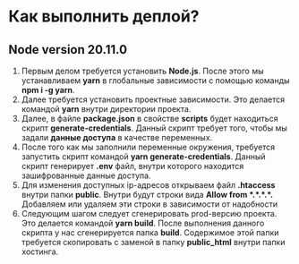 # Как выполнить деплой?
## Node version 20.11.0

1. Первым делом требуется установить **Node.js**. После этого мы устанавливаем **yarn** в глобальные зависимости c помощью команды **npm i -g yarn**.
2. Далее требуется установить проектные зависимости. Это делается командой **yarn** внутри директории проекта.
3. Далее, в файле **package.json** в свойстве **scripts** будет находиться скрипт **generate-credentials**. Данный скрипт требует того, чтобы
   мы задали **данные доступа** в качестве переменных.
4. После того как мы заполнили переменные окружения, требуется запустить скрипт командой **yarn generate-credentials**.
   Данный скрипт генерирует **.env** файл, внутри которого находится зашифрованные данные доступа.
5. Для изменения доступных ip-адресов открываем файл **.htaccess** внутри папки **public**. Внутри будут строки вида
   **Allow from \*.\*.\*.\*.** Добавляем или удаляем эти строки в зависимости от надобности
6. Следующим шагом следует сгенерировать prod-версию проекта. Это делается командой **yarn build**. После выполнения данного скрипта 
   у нас сгенерируется папка **build**. Содержимое этой папки требуется скопировать с заменой в папку **public_html** внутри папки хостинга.
